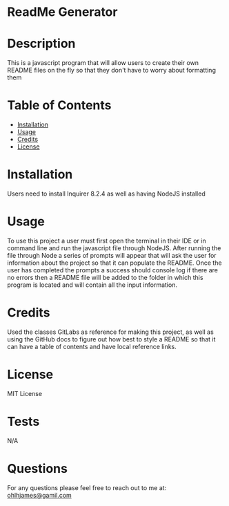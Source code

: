 # ReadMe Generator

# Description
            
This is a javascript program that will allow users to create their own README files on the fly so that they don't have to worry about formatting them
            
# Table of Contents 
            
- [Installation](#installation)
- [Usage](#usage)
- [Credits](#credits)
- [License](#license)
            
# Installation

Users need to install Inquirer 8.2.4 as well as having NodeJS installed
            
# Usage
            
To use this project a user must first open the terminal in their IDE or in command line and run the javascript file through NodeJS. After running the file through Node a series of prompts will appear that will ask the  user for information about the project so that it can populate the README. Once the user has completed the prompts a success should console log if there are no errors then a README file will be added to the folder in which this program is located and will contain all the input information.

# Credits

Used the classes GitLabs as reference for making this project, as well as using the GitHub docs to figure out how best to style a README so that it can have a table of contents and have local reference links.
            
# License
            
MIT License

# Tests
            
N/A

# Questions

For any questions please feel free to reach out to me at:  
ohlhjames@gamil.com
            
        

